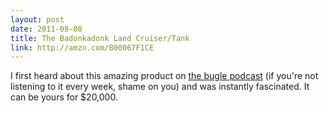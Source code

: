 ```yaml
---
layout: post
date: 2011-08-08
title: The Badonkadonk Land Cruiser/Tank
link: http://amzn.com/B00067F1CE
---
```


I first heard about this amazing product on [the bugle podcast][1] (if you're not listening to it every week, shame on you) and was instantly fascinated.  It can be yours for $20,000.

[1]: http://www.thebuglepodcast.com/ "The Bugle - Audio Newspaper For A Visual World"